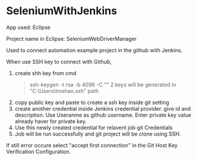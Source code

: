 # SeleniumWithJenkins
App used: Eclipse

Project name in Eclipse: SeleniumWebDriverManager

Used to connect automation example project in the github with Jenkins.

When use SSH key to connect with Github,
1. create shh key from cmd
   >ssh-keygen -t rsa -b 4096 -C "<email used in github account>"
   2 keys will be generated in "C:\Users\Iroshan\.ssh" path
2. copy public key and paste to create a ssh key inside git setting
3. create another credential inside Jenkins credential provider.
    give id and description. Use Useranme as github username. Enter private key value already haver for private key.
4. Use this newly created credential for relavent job git Credentials
5. Job will be run successfully and git project will be clone using SSH.

If still error occure select "accept first connection" in the Git Host Key Verification Configuration.

